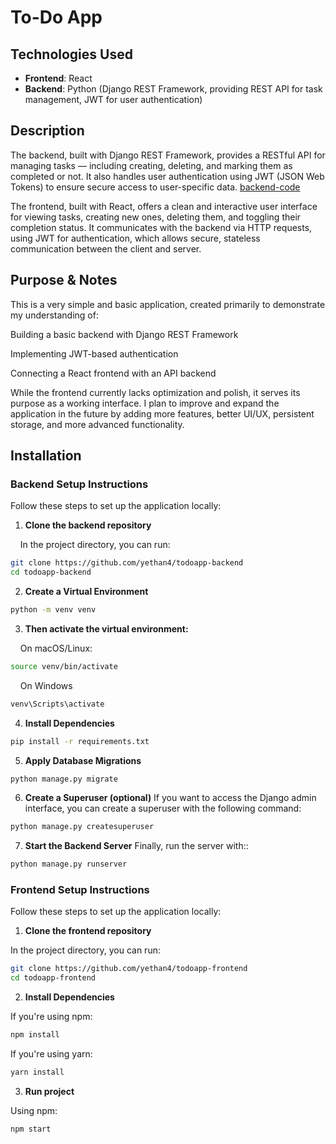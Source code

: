 # To-Do App

## Technologies Used

- **Frontend**: React
- **Backend**: Python (Django REST Framework, providing REST API for task management, JWT for user authentication)

## Description

The backend, built with Django REST Framework, provides a RESTful API for managing tasks — including creating, deleting, and marking them as completed or not. It also handles user authentication using JWT (JSON Web Tokens) to ensure secure access to user-specific data. 
[backend-code](https://github.com/yethan4/todoapp-backend)

The frontend, built with React, offers a clean and interactive user interface for viewing tasks, creating new ones, deleting them, and toggling their completion status. It communicates with the backend via HTTP requests, using JWT for authentication, which allows secure, stateless communication between the client and server.

## Purpose & Notes

This is a very simple and basic application, created primarily to demonstrate my understanding of:

Building a basic backend with Django REST Framework

Implementing JWT-based authentication

Connecting a React frontend with an API backend

While the frontend currently lacks optimization and polish, it serves its purpose as a working interface. I plan to improve and expand the application in the future by adding more features, better UI/UX, persistent storage, and more advanced functionality.


## Installation

### Backend Setup Instructions

Follow these steps to set up the application locally:

  1. **Clone the backend repository**
  
  &nbsp;&nbsp;&nbsp;&nbsp;In the project directory, you can run:
  ```bash
  git clone https://github.com/yethan4/todoapp-backend
  cd todoapp-backend
  ```
  
  2. **Create a Virtual Environment**
  ```bash
  python -m venv venv
  ```

  3. **Then activate the virtual environment:**
  
  &nbsp;&nbsp;&nbsp;&nbsp;On macOS/Linux:
  ```bash
  source venv/bin/activate 
  ```
  &nbsp;&nbsp;&nbsp;&nbsp;On Windows
  ```bash
  venv\Scripts\activate
  ```
  4. **Install Dependencies**
  ```bash
  pip install -r requirements.txt
  ```
  5. **Apply Database Migrations**
  ```bash
  python manage.py migrate
  ```
  6. **Create a Superuser (optional)**
  If you want to access the Django admin interface, you can create a superuser with the following command:
  ```bash
  python manage.py createsuperuser
  ```
  7. **Start the Backend Server**
  Finally, run the server with::
  ```bash
  python manage.py runserver
  ```


### Frontend Setup Instructions

Follow these steps to set up the application locally:

  1. **Clone the frontend repository**
  
  In the project directory, you can run:
  
  ```bash
  git clone https://github.com/yethan4/todoapp-frontend
  cd todoapp-frontend
  ```
  
  2. **Install Dependencies**
  
  If you're using npm:
  ```bash
  npm install
  ```
  
  If you're using yarn:
  ```bash
  yarn install
  ```
  3. **Run project**
  
  Using npm:
  ```bash
  npm start
  ```
